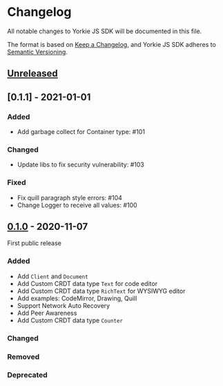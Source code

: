 # Changelog

All notable changes to Yorkie JS SDK will be documented in this file.

The format is based on [Keep a Changelog](https://keepachangelog.com/en/1.0.0/),
and Yorkie JS SDK adheres to [Semantic Versioning](https://semver.org/spec/v2.0.0.html).

## [Unreleased]

## [0.1.1] - 2021-01-01

### Added
 - Add garbage collect for Container type: #101

### Changed
 - Update libs to fix security vulnerability: #103

### Fixed
 - Fix quill paragraph style errors: #104
 - Change Logger to receive all values: #100

## [0.1.0] - 2020-11-07

First public release

### Added
 - Add `Client` and `Document`
 - Add Custom CRDT data type `Text` for code editor
 - Add Custom CRDT data type `RichText` for WYSIWYG editor
 - Add examples: CodeMirror, Drawing, Quill
 - Support Network Auto Recovery
 - Add Peer Awareness
 - Add Custom CRDT data type `Counter`

### Changed

### Removed
 
### Deprecated

[Unreleased]: https://github.com/yorkie-team/yorkie-js-sdk/compare/v0.1.0...HEAD
[0.1.0]: https://github.com/yorkie-team/yorkie-js-sdk/releases/tag/v0.1.0# 


